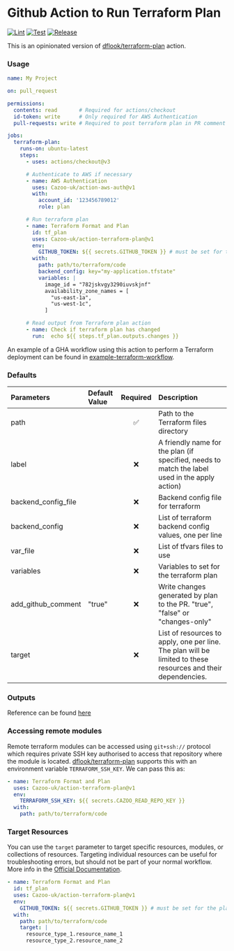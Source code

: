 # Github Action to Run Terraform Plan
[![Lint](https://github.com/Cazoo-uk/action-terraform-plan/actions/workflows/lint.yaml/badge.svg)](https://github.com/Cazoo-uk/action-terraform-plan/actions/workflows/lint.yaml) [![Test](https://github.com/Cazoo-uk/action-terraform-plan/actions/workflows/test.yaml/badge.svg)](https://github.com/Cazoo-uk/action-terraform-plan/actions/workflows/test.yaml) [![Release](https://github.com/Cazoo-uk/action-terraform-plan/actions/workflows/release.yaml/badge.svg)](https://github.com/Cazoo-uk/action-terraform-plan/actions/workflows/release.yaml)

This is an opinionated version of [dflook/terraform-plan](https://github.com/dflook/terraform-plan) action.

### Usage
```yaml
name: My Project

on: pull_request

permissions:
  contents: read       # Required for actions/checkout
  id-token: write      # Only required for AWS Authentication
  pull-requests: write # Required to post terraform plan in PR comment

jobs:
  terraform-plan:
    runs-on: ubuntu-latest
    steps:
      - uses: actions/checkout@v3

      # Authenticate to AWS if necessary
      - name: AWS Authentication
        uses: Cazoo-uk/action-aws-auth@v1
        with:
          account_id: '123456789012'
          role: plan

      # Run terraform plan
      - name: Terraform Format and Plan
        id: tf_plan
        uses: Cazoo-uk/action-terraform-plan@v1
        env:
          GITHUB_TOKEN: ${{ secrets.GITHUB_TOKEN }} # must be set for the plan to be added as PR comment, unless add_github_comment is "false"
        with:
          path: path/to/terraform/code
          backend_config: key="my-application.tfstate"
          variables: |
            image_id = "782jskvgy3290iuvskjnf"
            availability_zone_names = [
              "us-east-1a",
              "us-west-1c",
            ]

      # Read output from Terraform plan action
      - name: Check if terraform plan has changed
        run:  echo ${{ steps.tf_plan.outputs.changes }}
```

An example of a GHA workflow using this action to perform a Terraform deployment can be found in [example-terraform-workflow](https://github.com/Cazoo-uk/example-terraform-workflow).

### Defaults
| Parameters | Default Value  | Required | Description |
| :---   | :- | :-: | :- |
| path |  | ✅ | Path to the Terraform files directory  |
| label |  | ❌ | A friendly name for the plan (if specified, needs to match the label used in the apply action)  |
| backend_config_file |  | ❌ | Backend config file for terraform |
| backend_config |  | ❌ | List of terraform backend config values, one per line |
| var_file |  | ❌ | List of tfvars files to use |
| variables |  | ❌ | Variables to set for the terraform plan |
| add_github_comment | "true" | ❌ | Write changes generated by plan to the PR. "true", "false" or "changes-only"  |
| target |  | ❌ | List of resources to apply, one per line. The plan will be limited to these resources and their dependencies.  |

### Outputs
Reference can be found [here](https://github.com/dflook/terraform-plan#outputs)

### Accessing remote modules
Remote terraform modules can be accessed using `git+ssh://` protocol which requires private SSH key authorised to access that repository where the module is located. [dflook/terraform-plan](https://github.com/dflook/terraform-plan) supports this with an environment variable `TERRAFORM_SSH_KEY`. We can pass this as:
```yaml
- name: Terraform Format and Plan
  uses: Cazoo-uk/action-terraform-plan@v1
  env:
    TERRAFORM_SSH_KEY: ${{ secrets.CAZOO_READ_REPO_KEY }}
  with:
    path: path/to/terraform/code
```

### Target Resources

You can use the `target` parameter to target specific resources, modules, or collections of resources.
Targeting individual resources can be useful for troubleshooting errors, but should not be part of your normal workflow.
More info in the [Official Documentation](https://developer.hashicorp.com/terraform/tutorials/state/resource-targeting).

```yaml
- name: Terraform Format and Plan
  id: tf_plan
  uses: Cazoo-uk/action-terraform-plan@v1
  env:
    GITHUB_TOKEN: ${{ secrets.GITHUB_TOKEN }} # must be set for the plan to be added as PR comment, unless add_github_comment is "false"
  with:
    path: path/to/terraform/code
    target: |
      resource_type_1.resource_name_1
      resource_type_2.resource_name_2
```